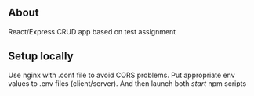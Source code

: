## About
React/Express CRUD app based on test assignment

## Setup locally
Use nginx with .conf file to avoid CORS problems. Put appropriate env values to .env files (client/server).
And then launch both _start_ npm scripts